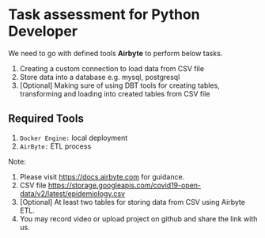 # Task assessment for Python Developer
We need to go with defined tools **Airbyte** to perform below tasks.

1. Creating a custom connection to load data from CSV file
2. Store data into a database e.g. mysql, postgresql
3. [Optional] Making sure of using DBT tools for creating tables, transforming and loading into created tables from CSV file


## Required Tools

1. `Docker Engine:` local deployment
2. `AirByte:` ETL process

Note: 
1. Please visit https://docs.airbyte.com for guidance.
2. CSV file https://storage.googleapis.com/covid19-open-data/v2/latest/epidemiology.csv
3. [Optional] At least two tables for storing data from CSV using Airbyte ETL.
4. You may record video or upload project on github and share the link with us.
